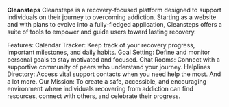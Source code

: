 **Cleansteps**
Cleansteps is a recovery-focused platform designed to support individuals on their journey to overcoming addiction. Starting as a website and with plans to evolve into a fully-fledged application, Cleansteps offers a suite of tools to empower and guide users toward lasting recovery.

Features:
Calendar Tracker: Keep track of your recovery progress, important milestones, and daily habits.
Goal Setting: Define and monitor personal goals to stay motivated and focused.
Chat Rooms: Connect with a supportive community of peers who understand your journey.
Helplines Directory: Access vital support contacts when you need help the most.
And a lot more.
Our Mission:
To create a safe, accessible, and encouraging environment where individuals recovering from addiction can find resources, connect with others, and celebrate their progress.

